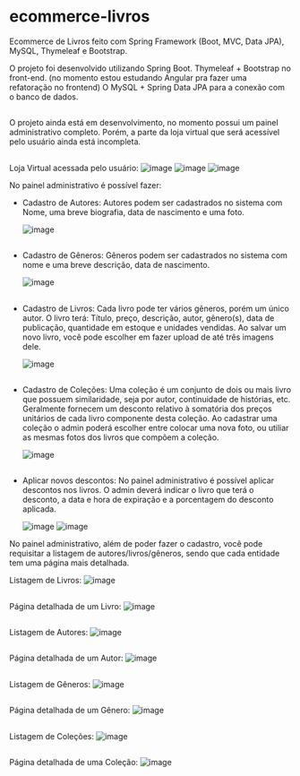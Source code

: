 # ecommerce-livros
Ecommerce de Livros feito com Spring Framework (Boot, MVC, Data JPA), MySQL, Thymeleaf e Bootstrap.

O projeto foi desenvolvido utilizando Spring Boot.
Thymeleaf + Bootstrap no front-end. (no momento estou estudando Angular pra fazer uma refatoração no frontend)
O MySQL + Spring Data JPA para a conexão com o banco de dados.

##

O projeto ainda está em desenvolvimento, no momento possui um painel administrativo completo. Porém, a parte da loja virtual que será acessível pelo usuário ainda está incompleta.

##

Loja Virtual acessada pelo usuário:
![image](https://user-images.githubusercontent.com/106701116/215898313-2239919b-f091-4925-8e39-46585ba231e7.png)
![image](https://user-images.githubusercontent.com/106701116/215898351-b6918100-f517-4524-95af-0d83f722a0fc.png)
![image](https://user-images.githubusercontent.com/106701116/215898373-8101a9c3-2f2c-4200-9422-fb6e68d68ab6.png)



No painel administrativo é possível fazer:
  - Cadastro de Autores:
    Autores podem ser cadastrados no sistema com Nome, uma breve biografia, data de nascimento e uma foto.
    
    ![image](https://user-images.githubusercontent.com/106701116/194637393-81144bdc-80cd-49e1-8e68-fb891c8d075b.png)

    ##
    
  - Cadastro de Gêneros:
    Gêneros podem ser cadastrados no sistema com nome e uma breve descrição, data de nascimento.
    
    ![image](https://user-images.githubusercontent.com/106701116/194637418-1a6cff7e-e776-4b85-8085-10760b7226f4.png)

    ##

  - Cadastro de Livros:
    Cada livro pode ter vários gêneros, porém um único autor.
    O livro terá: Título, preço, descrição, autor, gênero(s), data de publicação, quantidade em estoque e unidades vendidas. 
    Ao salvar um novo livro, você pode escolher em fazer upload de até três imagens dele.
    
    ![image](https://user-images.githubusercontent.com/106701116/197298191-ebddfe7d-754e-4ad2-a0f0-8d6c262a1666.png)

    ##
    
   - Cadastro de Coleções:
     Uma coleção é um conjunto de dois ou mais livro que possuem similaridade, seja por autor, continuidade de histórias, etc. Geralmente fornecem um desconto relativo      à somatória dos preços unitários de cada livro componente desta coleção. Ao cadastrar uma coleção o admin poderá escolher entre colocar uma nova foto, ou utiliar      as mesmas fotos dos livros que compõem a coleção.
     
     ![image](https://user-images.githubusercontent.com/106701116/215895395-f699295b-c5c0-4801-bf73-e0915c497589.png)

     
     ##
     
   - Aplicar novos descontos:
     No painel administrativo é possível aplicar descontos nos livros. O admin deverá indicar o livro que terá o desconto, a data e hora de expiração e a porcentagem        do desconto aplicada.
     
     ![image](https://user-images.githubusercontent.com/106701116/215897004-09f3f112-ad19-4efa-8c98-84c72e0b7f69.png)
     ![image](https://user-images.githubusercontent.com/106701116/215897071-ef8f9f28-4a2a-4064-ab57-c0e160def47d.png)


    
No painel administrativo, além de poder fazer o cadastro, você pode requisitar a listagem de autores/livros/gêneros, sendo que cada entidade tem uma página mais detalhada.

Listagem de Livros:
![image](https://user-images.githubusercontent.com/106701116/196292343-23439c8c-f9a5-4c25-93be-7eaeafc69ed1.png)

##

Página detalhada de um Livro:
![image](https://user-images.githubusercontent.com/106701116/196292381-fc1d8798-d8b7-4280-9c1d-d53d34f4c92d.png)

##

Listagem de Autores:
![image](https://user-images.githubusercontent.com/106701116/196292407-223b0b5b-f9ed-4b27-ae4b-1afad9a8fc3f.png)

##

Página detalhada de um Autor:
![image](https://user-images.githubusercontent.com/106701116/196292430-adb954a7-f10e-4c0f-8ee3-06938333b8c1.png)

##

Listagem de Gêneros:
![image](https://user-images.githubusercontent.com/106701116/196292457-5033b010-b31f-46e9-a927-31aecf9193cd.png)

##

Página detalhada de um Gênero:
![image](https://user-images.githubusercontent.com/106701116/196292474-8725baf9-0d00-4d7f-9ff1-a08299ff3f4b.png)
  
##

Listagem de Coleções:
![image](https://user-images.githubusercontent.com/106701116/196292729-94ce4494-e56e-41e8-8a69-cc367ca72993.png)

##

Página detalhada de uma Coleção:
    ![image](https://user-images.githubusercontent.com/106701116/215896402-644d9187-2129-428c-be1d-8fe2cf23e118.png)

  
